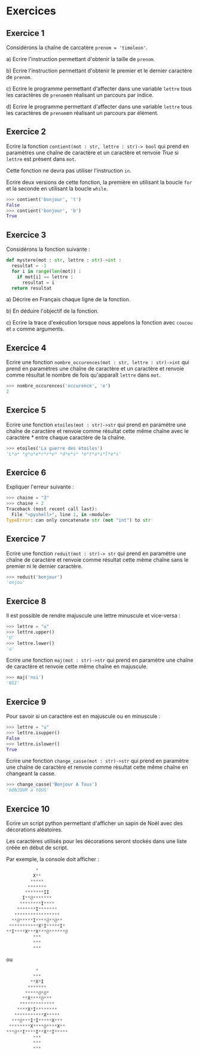 
# Exercices

## Exercice 1

Considérons la chaîne de carcatère ``prenom = 'timoleon'``.

a) Ecrire l'instruction permettant d'obtenir la taille de `prenom`.

b) Ecrire l'instruction permettant d'obtenir le premier et le dernier caractère de `prenom`.

c) Ecrire le programme permettant d'affecter dans une variable `lettre` tous les caractères de `prenom`en réalisant un parcours par indice.

d) Ecrire le programme permettant d'affecter dans une variable `lettre` tous les caractères de `prenom`en réalisant un parcours par élément.

## Exercice 2

Ecrire la fonction `contient(mot : str, lettre : str)-> bool` qui prend en paramètres une chaîne de caractère et un caractère et renvoie $True$ si `lettre` est présent dans `mot`.

Cette fonction ne devra pas utiliser l'instruction `in`.

Ecrire deux versions de cette fonction, la première en utilisant la boucle `for` et la seconde en utilisant la boucle `while`.

```python
>>> contient('bonjour', 't')
False
>>> contient('bonjour', 'b')
True
```

## Exercice 3

Considérons la fonction suivante :

```python
def mystere(mot : str, lettre : str)->int :
  resultat = -1
  for i in range(len(mot)) :
    if mot[i] == lettre :
      resultat = i
  return resultat
```
a) Décrire en Français chaque ligne de la fonction.

b) En déduire l'objectif de la fonction.

c) Ecrire la trace d'exécution lorsque nous appelons la fonction avec `coucou` et `o` comme arguments.

## Exercice 4

Ecrire une fonction `nombre_occurences(mot : str, lettre : str)->int` qui prend en paramètres une chaîne de caractère et un caractère et renvoie comme résultat le nombre de fois qu'apparaît `lettre` dans `mot`.

```python
>>> nombre_occurences('occurence', 'e')
2
```

## Exercice 5

Ecrire une fonction `etoiles(mot : str)->str` qui prend en paramètre une chaîne de caractère et renvoie comme résultat cette même chaîne avec le caractère $*$ entre chaque caractère de la chaîne.

```python
>>> etoiles('La guerre des étoiles')
'L*a* *g*u*e*r*r*e* *d*e*s* *é*t*o*i*l*e*s'
```

## Exercice 6

Expliquer l'erreur suivante :

```python
>>> chaine = "3"
>>> chaine + 2
Traceback (most recent call last):
  File "<pyshell>", line 1, in <module>
TypeError: can only concatenate str (not "int") to str
```

## Exercice 7

Ecrire une fonction `reduit(mot : str)-> str` qui prend en paramètre une chaîne de caractère et renvoie comme résultat cette même chaîne sans le premier ni le dernier caractère.

```python
>>> reduit('bonjour')
'onjou'
```

## Exercice 8

Il est possible de rendre majuscule une lettre minuscule et vice-versa :

```python
>>> lettre = "u"
>>> lettre.upper()
'U'
>>> lettre.lower()
'u'
```

Ecrire une fonction `maj(mot : str)->str` qui prend en paramètre une chaîne de caractère et renvoie cette même chaîne en majuscule.

```python
>>> maj('nsi')
'NSI'
```

## Exercice 9

Pour savoir si un caractère est en majuscule ou en minuscule :

```python
>>> lettre = "u"
>>> lettre.isupper()
False
>>> lettre.islower()
True
```

Ecrire une fonction `change_casse(mot : str)->str` qui prend en paramètre une chaîne de caractère et renvoie comme résultat cette même chaîne en changeant la casse.

```python
>>> change_casse('Bonjour A Tous')
'bONJOUR a tOUS'
```

## Exercice 10

Ecrire un  script python permettant d'afficher un sapin de Noël avec des décorations aléatoires.

Les caractères utilisés pour les décorations seront stockés dans une liste créée en début de script.

Par exemple, la console doit afficher :

```python
           *            
          X**           
         *****          
        *******         
       *******II        
      I**@*******       
     ********I****     
    *******I*******    
   *****************   
  **@*****I****@**@**  
 ***********X*I*****I* 
**I****X***X***@******@
          ***          
          ***          
          ***          
```

ou 

```python
           *            
          ***           
         **X*I          
        *******         
       *****@*@*        
      **X****@***       
     *************     
    ****X*I********    
   ***********X*****   
  ***@***I*I*****X***  
 ********X****@****X** 
***@**I****I**X**I*****
          ***          
          ***          
          ***          
```